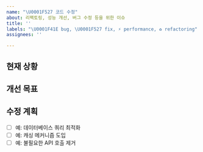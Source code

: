 ```yaml
---
name: "\U0001F527 코드 수정"
about: 리팩토링, 성능 개선, 버그 수정 등을 위한 이슈
title: ''
labels: "\U0001F41E bug, \U0001F527 fix, ⚡ performance, ♻️ refactoring"
assignees: ''

---
```


## 현재 상황

<!-- 현재 코드의 문제점이나 개선이 필요한 부분을 설명해주세요. 예: "사용자 목록을 불러오는 데 시간이 너무 오래 걸림" -->

## 개선 목표

<!-- 이 수정을 통해 달성하고자 하는 목표를 설명해주세요. 예: "사용자 목록 로딩 시간을 50% 단축" -->

## 수정 계획

<!-- 구체적인 수정 사항들을 나열해주세요 -->

- [ ] 예: 데이터베이스 쿼리 최적화
- [ ] 예: 캐싱 메커니즘 도입
- [ ] 예: 불필요한 API 호출 제거
